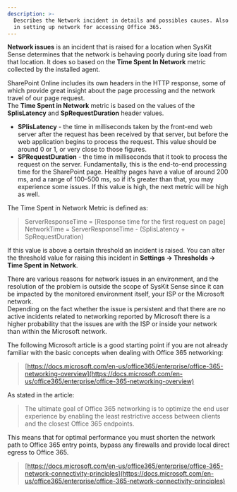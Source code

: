 ```yaml
---
description: >-
  Describes the Network incident in details and possibles causes. Also describes some common best practices
  in setting up network for accessing Office 365.
---
```


**Network issues** is an incident that is raised for a location when SysKit Sense determines that the network is behaving poorly during site load from that location.
It does so based on the **Time Spent In Network** metric collected by the installed agent. 

SharePoint Online includes its own headers in the HTTP response, some of which provide great insight about the page processing and the network travel of our page request.  
The **Time Spent in Network** metric is based on the values of the **SpIisLatency** and **SpRequestDuration** header values.

- **SPIisLatency** - the time in milliseconds taken by the front-end web server after the request has been received by that server, but before the web application begins to process the request. This value should be around 0 or 1, or very close to those figures.
- **SPRequestDuration** - the time in milliseconds that it took to process the request on the server. Fundamentally, this is the end-to-end processing time for the SharePoint page. Healthy pages have a value of around 200 ms, and a range of 100–500 ms, so if it’s greater than that, you may experience some issues. If this value is high, the next metric will be high as well.

The Time Spent in Network Metric is defined as:
> ServerResponseTime = [Response time for the first request on page]  
> NetworkTime = ServerResponseTime - (SpIisLatency + SpRequestDuration)

If this value is above a certain threshold an incident is raised. You can alter the threshold value for raising this incident in **Settings -> Thresholds -> Time Spent in Network**.  

There are various reasons for network issues in an environment, and the resolution of the problem is outside the scope of SysKit Sense since it can be impacted by the monitored environment itself, your ISP or the Microsoft network.  
Depending on the fact whether the issue is persistent and that there are no active incidents related to networking reported by Microsoft there is a higher probability that the issues are with the ISP or inside your network than within the Microsoft network. 

The following Microsoft article is a good starting point if you are not already familiar with the basic concepts when dealing with Office 365 networking:  
>[https://docs.microsoft.com/en-us/office365/enterprise/office-365-networking-overview](https://docs.microsoft.com/en-us/office365/enterprise/office-365-networking-overview)

As stated in the article:
>The ultimate goal of Office 365 networking is to optimize the end user experience by enabling the least restrictive access between clients and the closest Office 365 endpoints.  

This means that for optimal performance you must shorten the network path to Office 365 entry points, bypass any firewalls and provide local direct egress to Office 365.

>[https://docs.microsoft.com/en-us/office365/enterprise/office-365-network-connectivity-principles](https://docs.microsoft.com/en-us/office365/enterprise/office-365-network-connectivity-principles)